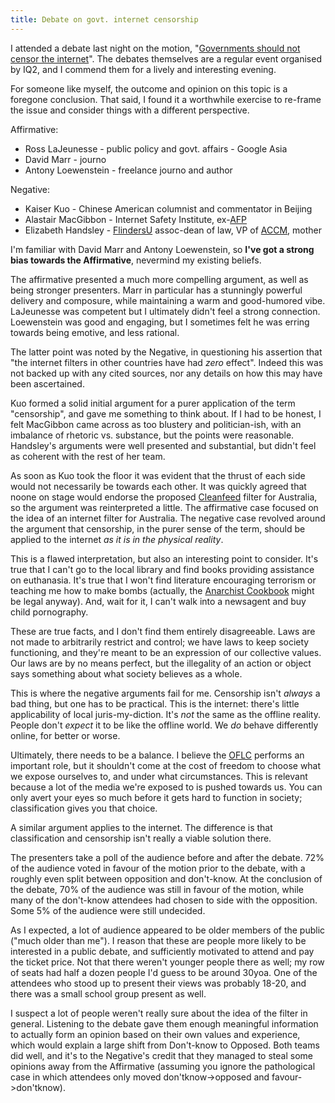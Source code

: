 ```yaml
---
title: Debate on govt. internet censorship
---
```


I attended a debate last night on the motion, "[Governments should not censor the internet](http://iq2oz.com/events/event-details/2010-series-sydney/04-may.php)". The debates themselves are a regular event organised by IQ2, and I commend them for a lively and interesting evening.

For someone like myself, the outcome and opinion on this topic is a foregone conclusion. That said, I found it a worthwhile exercise to re-frame the issue and consider things with a different perspective.

Affirmative:

 * Ross LaJeunesse - public policy and govt. affairs - Google Asia
 * David Marr - journo
 * Antony Loewenstein - freelance journo and author

Negative:

 * Kaiser Kuo - Chinese American columnist and commentator in Beijing
 * Alastair MacGibbon - Internet Safety Institute, ex-[AFP](http://www.afp.gov.au/)
 * Elizabeth Handsley - [FlindersU](http://flinders.edu.au/) assoc-dean of law, VP of [ACCM](http://www.youngmedia.org.au/), mother

I'm familiar with David Marr and Antony Loewenstein, so **I've got a strong bias towards the Affirmative**, nevermind my existing beliefs.

The affirmative presented a much more compelling argument, as well as being stronger presenters. Marr in particular has a stunningly powerful delivery and composure, while maintaining a warm and good-humored vibe. LaJeunesse was competent but I ultimately didn't feel a strong connection. Loewenstein was good and engaging, but I sometimes felt he was erring towards being emotive, and less rational.

The latter point was noted by the Negative, in questioning his assertion that "the internet filters in other countries have had *zero* effect". Indeed this was not backed up with any cited sources, nor any details on how this may have been ascertained.

Kuo formed a solid initial argument for a purer application of the term "censorship", and gave me something to think about. If I had to be honest, I felt MacGibbon came across as too blustery and politician-ish, with an imbalance of rhetoric vs. substance, but the points were reasonable. Handsley's arguments were well presented and substantial, but didn't feel as coherent with the rest of her team.

As soon as Kuo took the floor it was evident that the thrust of each side would not necessarily be towards each other. It was quickly agreed that noone on stage would endorse the proposed [Cleanfeed](http://en.wikipedia.org/wiki/Cleanfeed_%28content_blocking_system%29) filter for Australia, so the argument was reinterpreted a little. The affirmative case focused on the idea of an internet filter for Australia. The negative case revolved around the argument that censorship, in the purer sense of the term, should be applied to the internet *as it is in the physical reality*.

This is a flawed interpretation, but also an interesting point to consider. It's true that I can't go to the local library and find books providing assistance on euthanasia. It's true that I won't find literature encouraging terrorism or teaching me how to make bombs (actually, the [Anarchist Cookbook](http://en.wikipedia.org/wiki/The_Anarchist_Cookbook) might be legal anyway). And, wait for it, I can't walk into a newsagent and buy child pornography.

These are true facts, and I don't find them entirely disagreeable. Laws are not made to arbitrarily restrict and control; we have laws to keep society functioning, and they're meant to be an expression of our collective values. Our laws are by no means perfect, but the illegality of an action or object says something about what society believes as a whole.

This is where the negative arguments fail for me. Censorship isn't *always* a bad thing, but one has to be practical. This is the internet: there's little applicability of local juris-my-diction. It's *not* the same as the offline reality. People don't *expect* it to be like the offline world. We *do* behave differently online, for better or worse.

Ultimately, there needs to be a balance. I believe the [OFLC](http://www.classification.gov.au/) performs an important role, but it shouldn't come at the cost of freedom to choose what we expose ourselves to, and under what circumstances. This is relevant because a lot of the media we're exposed to is pushed towards us. You can only avert your eyes so much before it gets hard to function in society; classification gives you that choice.

A similar argument applies to the internet. The difference is that classification and censorship isn't really a viable solution there.

The presenters take a poll of the audience before and after the debate. 72% of the audience voted in favour of the motion prior to the debate, with a roughly even split between opposition and don't-know. At the conclusion of the debate, 70% of the audience was still in favour of the motion, while many of the don't-know attendees had chosen to side with the opposition. Some 5% of the audience were still undecided.

As I expected, a lot of audience appeared to be older members of the public ("much older than me"). I reason that these are people more likely to be interested in a public debate, and sufficiently motivated to attend and pay the ticket price. Not that there weren't younger people there as well; my row of seats had half a dozen people I'd guess to be around 30yoa. One of the attendees who stood up to present their views was probably 18-20, and there was a small school group present as well.

I suspect a lot of people weren't really sure about the idea of the filter in general. Listening to the debate gave them enough meaningful information to actually form an opinion based on their own values and experience, which would explain a large shift from Don't-know to Opposed. Both teams did well, and it's to the Negative's credit that they managed to steal some opinions away from the Affirmative (assuming you ignore the pathological case in which attendees only moved don'tknow->opposed and favour->don'tknow).
